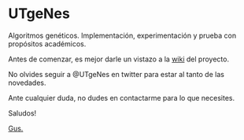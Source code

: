 UTgeNes
=======

Algoritmos genéticos. Implementación, experimentación y prueba con propósitos académicos.

Antes de comenzar, es mejor darle un vistazo a la [wiki](https://github.com/gooznt/utgenes/wiki) del proyecto.

No olvides seguir a @UTgeNes en twitter para estar al tanto de las novedades.

Ante cualquier duda, no dudes en contactarme para lo que necesites.

Saludos!

[Gus.](https://github.com/gooznt)
